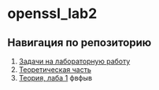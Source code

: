 
# openssl_lab2

## Навигация по репозиторию 
1. [Задачи на лабораторную работу](https://github.com/netconpi/openssl_lab2/blob/master/task.md) 
2. [Теоретическая часть](https://github.com/netconpi/openssl_lab2/blob/master/theory.md)
3. [Теория, лаба 1](https://github.com/netconpi/openssl_lab2/blob/master/openssl_analys.md)
фвфыв